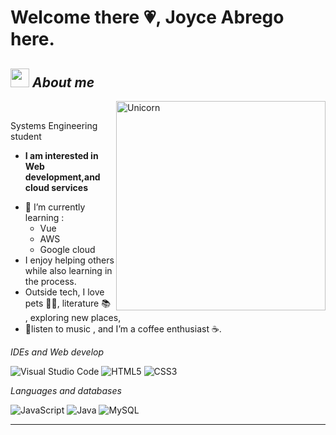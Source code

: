 # Welcome there 💗,  Joyce Abrego here. 




## <img src="https://media.giphy.com/media/ObNTw8Uzwy6KQ/giphy.gif" width="30px">&nbsp;***About me***

<img align="right" width=335px alt="Unicorn" src="https://i.pinimg.com/originals/08/fb/61/08fb615b1a389de5bc0410136d75f50d.gif" /><br>

Systems Engineering student 
* **I am interested in Web development,and cloud services**
- 🌼 I’m currently learning : 
  - Vue    
  - AWS
  - Google cloud 
- I enjoy helping others while also learning in the process.<br>
- Outside tech, I love pets 🐶🐱, literature 📚 , exploring new places,
- 🌼listen to music , and I’m a coffee enthusiast ☕.

*IDEs and Web develop*

![Visual Studio Code](https://img.shields.io/badge/Visual%20Studio%20Code-0078d7.svg?style=for-the-badge&logo=visual-studio-code&logoColor=white) ![HTML5](https://img.shields.io/badge/html5-%23E34F26.svg?style=for-the-badge&logo=html5&logoColor=white) ![CSS3](https://img.shields.io/badge/css3-%231572B6.svg?style=for-the-badge&logo=css3&logoColor=white)


*Languages and databases*

![JavaScript](https://img.shields.io/badge/javascript-%23323330.svg?style=for-the-badge&logo=javascript&logoColor=%23F7DF1E)
![Java](https://img.shields.io/badge/java-%23ED8B00.svg?style=for-the-badge&logo=openjdk&logoColor=white)
![MySQL](https://img.shields.io/badge/mysql-4479A1.svg?style=for-the-badge&logo=mysql&logoColor=white)





<div>
<!--   <p align="center">
    <b><em>Now listening to:</em></b> <br/>
    <img src="https://spotify-github-profile.vercel.app/api/view?uid=Bhargavi-hash&cover_image=true&theme=novatorem" alt="Now Listenting to" />
  </p> -->
  
  <p align="center">
 
</div>



---------------------------------------------------------------------------------------------------------------------

